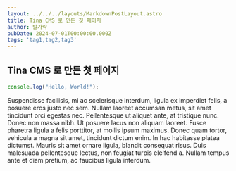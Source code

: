 ```yaml
---
layout: ../../../layouts/MarkdownPostLayout.astro
title: Tina CMS 로 만든 첫 페이지
author: 발가락
pubDate: 2024-07-01T00:00:00.000Z
tags: 'tag1,tag2,tag3'
---
```


## Tina CMS 로 만든 첫 페이지

```javascript
console.log("Hello, World!");
```

Suspendisse facilisis, mi ac scelerisque interdum, ligula ex imperdiet felis, a posuere eros justo nec sem. Nullam laoreet accumsan metus, sit amet tincidunt orci egestas nec. Pellentesque ut aliquet ante, at tristique nunc. Donec non massa nibh. Ut posuere lacus non aliquam laoreet. Fusce pharetra ligula a felis porttitor, at mollis ipsum maximus. Donec quam tortor, vehicula a magna sit amet, tincidunt dictum enim. In hac habitasse platea dictumst. Mauris sit amet ornare ligula, blandit consequat risus. Duis malesuada pellentesque lectus, non feugiat turpis eleifend a. Nullam tempus ante et diam pretium, ac faucibus ligula interdum.
